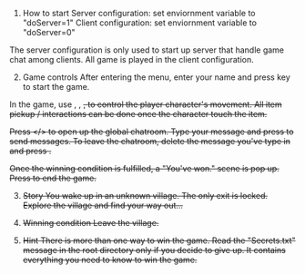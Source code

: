 1. How to start
Server configuration: set enviornment variable to "doServer=1"
Client configuration: set enviornment variable to "doServer=0"

The server configuration is only used to start up server that handle game chat among clients. All game is played in the client configuration.

2. Game controls
After entering the menu, enter your name and press <Enter> key to start the game.

In the game, use <W>, <A>, <S>, <D> to control the player character's movement. All item pickup / interactions can be done once the character touch the item.

Press </> to open up the global chatroom. Type your message and press <Enter> to send messages. To leave the chatroom, delete the message you've type in and press <Enter>.

Once the winning condition is fulfilled, a "You've won." scene is pop up. Press <Enter> to end the game.

3. Story
You wake up in an unknown village. The only exit is locked. Explore the village and find your way out...

4. Winning condition
Leave the village.

5. Hint
There is more than one way to win the game. Read the "Secrets.txt" message in the root directory only if you decide to give up. It contains everything you need to know to win the game.